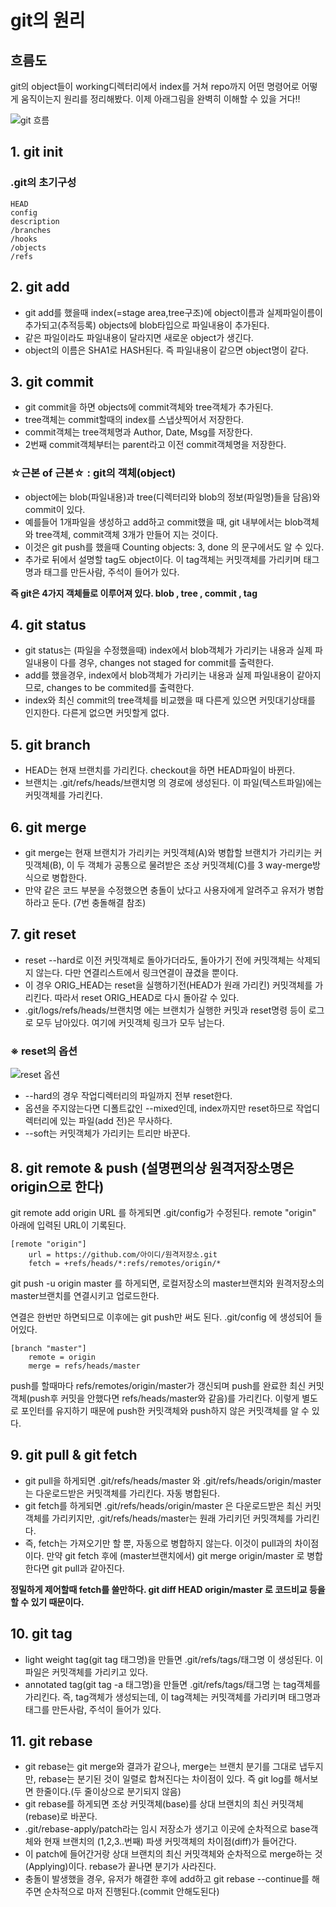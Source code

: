 # git의 원리

## 흐름도
git의 object들이 working디렉터리에서 index를 거쳐 repo까지 어떤 명령어로 어떻게 움직이는지 원리를 정리해봤다. 이제 아래그림을 완벽히 이해할 수 있을 거다!!

![git 흐름](http://img1.daumcdn.net/thumb/R1920x0/?fname=http%3A%2F%2Fcfile6.uf.tistory.com%2Fimage%2F237B984B58CE95E90BD98B)

## 1. git init
### .git의 초기구성
	HEAD
	config
	description
	/branches
	/hooks
	/objects
	/refs

## 2. git add
* git add를 했을때 index(=stage area,tree구조)에 object이름과 실제파일이름이  추가되고(추적등록)
objects에 blob타입으로 파일내용이 추가된다.
* 같은 파일이라도 파일내용이 달라지면 새로운 object가 생긴다.
* object의 이름은 SHA1로 HASH된다. 즉 파일내용이 같으면 object명이 같다.

## 3. git commit
* git commit을 하면 objects에 commit객체와 tree객체가 추가된다.
* tree객체는 commit할때의 index를 스냅샷찍어서 저장한다.
* commit객체는 tree객체명과 Author, Date, Msg를 저장한다.
* 2번째 commit객체부터는 parent라고 이전 commit객체명을 저장한다.

### ☆근본 of 근본☆ : git의 객체(object)
* object에는 blob(파일내용)과 tree(디렉터리와 blob의 정보(파일명)들을 담음)와 commit이 있다.
* 예를들어 1개파일을 생성하고 add하고 commit했을 때, git 내부에서는 blob객체와 tree객체, commit객체 3개가 만들어 지는 것이다.
* 이것은 git push를 했을때 Counting objects: 3, done 의 문구에서도 알 수 있다.
* 추가로 뒤에서 설명할 tag도 object이다. 이 tag객체는 커밋객체를 가리키며 태그명과 태그를 만든사람, 주석이 들어가 있다. 

**즉 git은 4가지 객체들로 이루어져 있다. blob , tree , commit , tag**

## 4. git status
* git status는 (파일을 수정했을때) index에서 blob객체가 가리키는 내용과 실제 파일내용이 다를 경우, changes not staged for commit를 출력한다.
* add를 했을경우, index에서 blob객체가 가리키는 내용과 실제 파일내용이 같아지므로, changes to be commited를 출력한다.
* index와 최신 commit의 tree객체를 비교했을 때 다른게 있으면 커밋대기상태를 인지한다. 다른게 없으면 커밋할게 없다.

## 5. git branch
* HEAD는 현재 브랜치를 가리킨다. checkout을 하면 HEAD파일이 바뀐다.
* 브랜치는 .git/refs/heads/브랜치명 의 경로에 생성된다. 이 파일(텍스트파일)에는 커밋객체를 가리킨다. 

## 6. git merge
* git merge는 현재 브랜치가 가리키는 커밋객체(A)와 병합할 브랜치가 가리키는 커밋객체(B), 이 두 객체가 공통으로 물려받은 조상 커밋객체(C)를 3 way-merge방식으로 병합한다.
* 만약 같은 코드 부분을 수정했으면 충돌이 났다고 사용자에게 알려주고 유저가 병합하라고 둔다. (7번 충돌해결 참조)

## 7. git reset
* reset --hard로 이전 커밋객체로 돌아가더라도, 돌아가기 전에 커밋객체는 삭제되지 않는다. 다만 연결리스트에서 링크연결이 끊겼을 뿐이다.
* 이 경우 ORIG\_HEAD는 reset을 실행하기전(HEAD가 원래 가리킨) 커밋객체를 가리킨다. 따라서 reset ORIG_HEAD로 다시 돌아갈 수 있다.
* .git/logs/refs/heads/브랜치명 에는 브랜치가 실행한 커밋과 reset명령 등이 로그로 모두 남아있다. 여기에 커밋객체 링크가 모두 남는다.

### ※ reset의 옵션
![reset 옵션](http://img1.daumcdn.net/thumb/R1920x0/?fname=http%3A%2F%2Fcfile2.uf.tistory.com%2Fimage%2F212CDB4A58CE94C9308D91)

* --hard의 경우 작업디렉터리의 파일까지 전부 reset한다.
* 옵션을 주지않는다면 디폴트값인 --mixed인데, index까지만 reset하므로 작업디렉터리에 있는 파일(add 전)은 무사하다.
* --soft는 커밋객체가 가리키는 트리만 바꾼다.

## 8. git remote & push (설명편의상 원격저장소명은 origin으로 한다)
git remote add origin URL 를 하게되면 .git/config가 수정된다. remote "origin" 아래에 입력된 URL이 기록된다.

	[remote "origin"]
		url = https://github.com/아이디/원격저장소.git
		fetch = +refs/heads/*:refs/remotes/origin/*

git push -u origin master 를 하게되면, 로컬저장소의 master브랜치와 원격저장소의 master브랜치를 연결시키고 업로드한다. 

연결은 한번만 하면되므로 이후에는 git push만 써도 된다. .git/config 에 생성되어 들어있다.

	[branch "master"]
		remote = origin
		merge = refs/heads/master

push를 할때마다 refs/remotes/origin/master가 갱신되며 push를 완료한 최신 커밋객체(push후 커밋을 안했다면 refs/heads/master와 같음)를 가리킨다. 이렇게 별도로 포인터를 유지하기 때문에 push한 커밋객체와 push하지 않은 커밋객체를 알 수 있다.

## 9. git pull & git fetch
* git pull을 하게되면 .git/refs/heads/master 와 .git/refs/heads/origin/master 는 다운로드받은 커밋객체를 가리킨다. 자동 병합된다.
* git fetch를 하게되면 .git/refs/heads/origin/master 은 다운로드받은 최신 커밋객체를 가리키지만, .git/refs/heads/master는 원래 가리키던 커밋객체를 가리킨다.
* 즉, fetch는 가져오기만 할 뿐, 자동으로 병합하지 않는다. 이것이 pull과의 차이점이다. 만약 git fetch 후에 (master브랜치에서) git merge origin/master 로 병합한다면 git pull과 같아진다.

**정밀하게 제어할때 fetch를 쓸만하다. git diff HEAD origin/master 로 코드비교 등을 할 수 있기 때문이다.**

## 10. git tag
* light weight tag(git tag 태그명)을 만들면 .git/refs/tags/태그명 이 생성된다. 이 파일은 커밋객체를 가리키고 있다.
* annotated tag(git tag -a 태그명)을 만들면 .git/refs/tags/태그명 는 tag객체를 가리킨다. 즉, tag객체가 생성되는데, 이 tag객체는 커밋객체를 가리키며 태그명과 태그를 만든사람, 주석이 들어가 있다.

## 11. git rebase
* git rebase는 git merge와 결과가 같으나, merge는 브랜치 분기를 그대로 냅두지만, rebase는 분기된 것이 일렬로 합쳐진다는 차이점이 있다. 즉 git log를 해서보면 한줄이다.(두 줄이상으로 분기되지 않음)
* git rebase를 하게되면 조상 커밋객체(base)를 상대 브랜치의 최신 커밋객체(rebase)로 바꾼다.
* .git/rebase-apply/patch라는 임시 저장소가 생기고 이곳에 순차적으로 base객체와 현재 브랜치의 (1,2,3..번째) 파생 커밋객체의 차이점(diff)가 들어간다.
* 이 patch에 들어간거랑 상대 브랜치의 최신 커밋객체와 순차적으로 merge하는 것(Applying)이다. rebase가 끝나면 분기가 사라진다.
* 충돌이 발생했을 경우, 유저가 해결한 후에 add하고 git rebase --continue를 해주면 순차적으로 마저 진행된다.(commit 안해도된다)